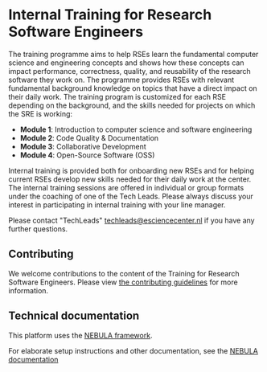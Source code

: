 
# Internal Training for Research Software Engineers
The training programme aims to help RSEs learn the fundamental computer science and engineering concepts and shows how these concepts can impact performance, correctness, quality, and reusability of the research software they work on. The programme provides RSEs with relevant fundamental background knowledge on topics that have a direct impact on their daily work. The training program is customized for each RSE depending on the background, and the skills needed for projects on which the SRE is working:

 - **Module 1**: Introduction to computer science and software engineering
 - **Module 2**: Code Quality & Documentation
 - **Module 3**: Collaborative Development   
 - **Module 4**: Open-Source Software (OSS)

Internal training is provided both for onboarding new RSEs and for helping current RSEs develop new skills needed for their daily work at the center. The internal training sessions are offered in individual or group formats under the coaching of one of the Tech Leads. Please always discuss your interest in participating in internal training with your line manager.

​Please contact "TechLeads" <techleads@esciencecenter.nl> if you have any further questions.

## Contributing
We welcome contributions to the content of the Training for Research Software Engineers. Please view [the contributing guidelines](https://nlesc.github.io/internal-training/main/contribute) for more information.

## Technical documentation
This platform uses the [NEBULA framework](https://github.com/esciencecenter-digital-skills/NEBULA).

For elaborate setup instructions and other documentation, see the [NEBULA documentation](https://github.com/esciencecenter-digital-skills/NEBULA-docs)


